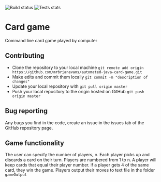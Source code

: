 ![Build status](https://img.shields.io/badge/build-passing-brightgreen)
![Tests stats](https://img.shields.io/badge/tests-tests%20failed%3A%200%2C%20passed%3A%2014-success)
# Card game
Command line card game played by computer

## Contributing
- Clone the repository to your local machine `git remote add origin https://github.com/mrbrianevans/automated-java-card-game.git`
- Make edits and commit them locally `git commit -m "description of changes"`
- Update your local repository with `git pull origin master`
- Push your local repository to the origin hosted on GitHub `git push origin master`


## Bug reporting
Any bugs you find in the code, create an issue in the issues tab of the GitHub repository page.

## Game functionality
The user can specify the number of players, n.
Each player picks up and discards a card on their turn. 
Players are numbered from 1 to n. 
A player will keep cards that equal their player number. 
If a player gets 4 of the same card, they win the game. 
Players output their moves to text file in the folder `gameOutput`
